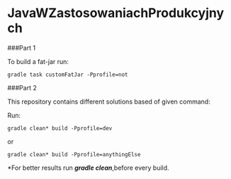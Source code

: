 # JavaWZastosowaniachProdukcyjnych

###Part 1

To build a fat-jar run:
```
gradle task customFatJar -Pprofile=not
```

###Part 2

This repository contains different solutions based of given command: 

Run:
```
gradle clean* build -Pprofile=dev
```
or

```
gradle clean* build -Pprofile=anythingElse
```
*For better results run ***gradle clean***,before every build.


